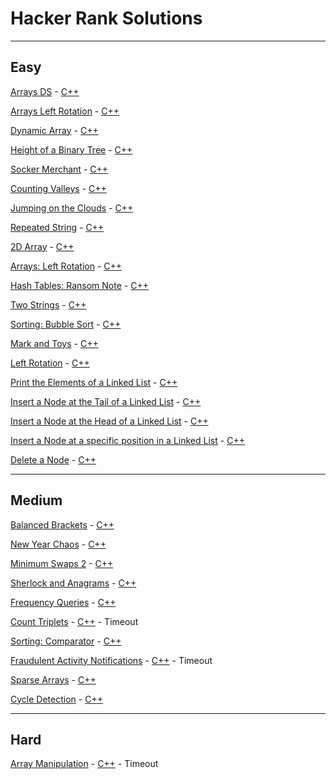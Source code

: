# Hacker Rank Solutions

----
## Easy
[Arrays DS](https://www.hackerrank.com/challenges/arrays-ds/problem) - [C++](./arrays-ds.cpp)

[Arrays Left Rotation](https://www.hackerrank.com/challenges/ctci-array-left-rotation/problem) - [C++](./arrays-left-rotation.cpp)

[Dynamic Array](https://www.hackerrank.com/challenges/dynamic-array/problem) - [C++](./dynamic-array.cpp)

[Height of a Binary Tree](https://www.hackerrank.com/challenges/tree-height-of-a-binary-tree/problem) - [C++](./height-binary-tree.cpp)

[Socker Merchant](https://www.hackerrank.com/challenges/sock-merchant/problem) - [C++](./socker-merchant.cpp)

[Counting Valleys](https://www.hackerrank.com/challenges/counting-valleys/problem) - [C++](./counting-valleys.cpp)

[Jumping on the Clouds](https://www.hackerrank.com/challenges/jumping-on-the-clouds/problem) - [C++](./jumping-on-the-clouds.cpp)

[Repeated String](https://www.hackerrank.com/challenges/repeated-string/problem) - [C++](./repeated-string.cpp)

[2D Array](https://www.hackerrank.com/challenges/2d-array/problem) - [C++](./2d-array.cpp)

[Arrays: Left Rotation](https://www.hackerrank.com/challenges/ctci-array-left-rotation/problem) - [C++](./array-left-rotation.cpp)

[Hash Tables: Ransom Note](https://www.hackerrank.com/challenges/ctci-ransom-note/problem) - [C++](./ransom-note.cpp)

[Two Strings](https://www.hackerrank.com/challenges/two-strings/problem) - [C++](./two-strings.cpp)

[Sorting: Bubble Sort](https://www.hackerrank.com/challenges/ctci-bubble-sort/problem) - [C++](./bubble-sort.cpp)

[Mark and Toys](https://www.hackerrank.com/challenges/mark-and-toys/problem) - [C++](./mark-and-toys.cpp)

[Left Rotation](https://www.hackerrank.com/challenges/array-left-rotation/problem) - [C++](./left-rotation.cpp)

[Print the Elements of a Linked List](https://www.hackerrank.com/challenges/print-the-elements-of-a-linked-list/) - [C++](./print-the-elements-of-a-linked-list.cpp)

[Insert a Node at the Tail of a Linked List](https://www.hackerrank.com/challenges/insert-a-node-at-the-tail-of-a-linked-list/problem) - [C++](./insert-a-node-at-the-tail-of-a-linked-list.cpp)

[Insert a Node at the Head of a Linked List](https://www.hackerrank.com/challenges/insert-a-node-at-the-head-of-a-linked-list/problem) - [C++](./insert-a-node-at-the-head-of-a-linked-list.cpp)

[Insert a Node at a specific position in a Linked List](https://www.hackerrank.com/challenges/insert-a-node-at-a-specific-position-in-a-linked-list/problem) - [C++](./insert-a-node-at-a-specific-position-in-a-linked-list.cpp)

[Delete a Node](https://www.hackerrank.com/challenges/delete-a-node-from-a-linked-list/problem) - [C++](./delete-a-node.cpp)

----
## Medium
[Balanced Brackets](https://www.hackerrank.com/challenges/balanced-brackets/problem) - [C++](./balanced-brackets.cpp)

[New Year Chaos](https://www.hackerrank.com/challenges/new-year-chaos/problem) - [C++](./new-year-chaos.cpp)

[Minimum Swaps 2](https://www.hackerrank.com/challenges/minimum-swaps-2/problem) - [C++](./minimum-swaps-2.cpp)

[Sherlock and Anagrams](https://www.hackerrank.com/challenges/sherlock-and-anagrams/problem) - [C++](./sherlock-and-anagrams.cpp)

[Frequency Queries](https://www.hackerrank.com/challenges/frequency-queries/problem) - [C++](./frequency-queries.cpp)

[Count Triplets](https://www.hackerrank.com/challenges/count-triplets-1/problem) - [C++](./count-triplets.cpp) - Timeout

[Sorting: Comparator](https://www.hackerrank.com/challenges/ctci-comparator-sorting/problem) - [C++](./sorting-comparator.cpp)

[Fraudulent Activity Notifications](https://www.hackerrank.com/challenges/fraudulent-activity-notifications/problem) - [C++](./fraudulent-activity-notifications.cpp) - Timeout

[Sparse Arrays](https://www.hackerrank.com/challenges/sparse-arrays/) - [C++](./sparse-arrays.cpp)

[Cycle Detection](https://www.hackerrank.com/challenges/detect-whether-a-linked-list-contains-a-cycle/problem) - [C++](cycle-detection.cpp)

----
## Hard

[Array Manipulation](https://www.hackerrank.com/challenges/crush/problem) - [C++](./array-manipulation.cpp) - Timeout
